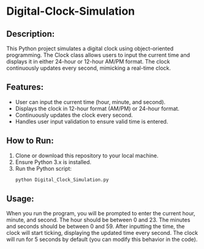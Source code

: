 # Digital-Clock-Simulation

## Description:
This Python project simulates a digital clock using object-oriented programming. The Clock class allows users to input the current time and displays it in either 24-hour or 12-hour AM/PM format. The clock continuously updates every second, mimicking a real-time clock.

## Features:
- User can input the current time (hour, minute, and second).
- Displays the clock in 12-hour format (AM/PM) or 24-hour format.
- Continuously updates the clock every second.
- Handles user input validation to ensure valid time is entered.

## How to Run:
1. Clone or download this repository to your local machine.
2. Ensure Python 3.x is installed.
3. Run the Python script:
   ```bash
   python Digital_Clock_Simulation.py
   
## Usage:
When you run the program, you will be prompted to enter the current hour, minute, and second.
The hour should be between 0 and 23.
The minutes and seconds should be between 0 and 59.
After inputting the time, the clock will start ticking, displaying the updated time every second.
The clock will run for 5 seconds by default (you can modify this behavior in the code).
